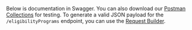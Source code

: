 Below is documentation in Swagger. You can also download our [Postman Collections](https://github.com/CityOfNewYork/screeningapi-postman-collectionp) for testing. To generate a valid JSON payload for the `/eligibilityPrograms` endpoint, you can use the [Request Builder](request-builder).
